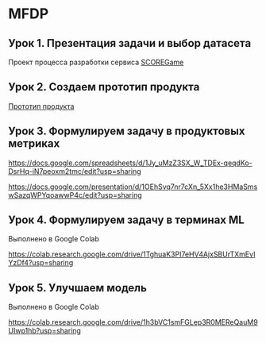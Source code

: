 # MFDP

## Урок 1. Презентация задачи и выбор датасета

Проект процесса разработки сервиса [SCOREGame](SCOREGame.md)

## Урок 2. Создаем прототип продукта

[Прототип продукта](Product.md)

## Урок 3. Формулируем задачу в продуктовых метриках

https://docs.google.com/spreadsheets/d/1Jy_uMzZ3SX_W_TDEx-qeqdKo-DsrHq-iN7peoxm2tmc/edit?usp=sharing

https://docs.google.com/presentation/d/1OEhSvq7nr7cXn_5Xx1he3HMaSmswSazqWPYqoawwP4c/edit?usp=sharing

## Урок 4. Формулируем задачу в терминах ML

Выполнено в Google Colab

https://colab.research.google.com/drive/1TghuaK3PI7eHV4AjxSBUrTXmEvIYzDf4?usp=sharing


## Урок 5. Улучшаем модель

Выполнено в Google Colab

https://colab.research.google.com/drive/1h3bVC1smFGLep3R0MEReQauM9UIwp1hb?usp=sharing

